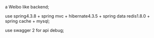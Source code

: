 
a Weibo like backend;

use spring4.3.8 + spring mvc + hibernate4.3.5  + spring data redis1.8.0 + spring cache + mysql;

use swagger 2 for api debug; 
